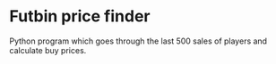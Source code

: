 # Futbin price finder
Python program which goes through the last 500 sales of players and calculate buy prices.
